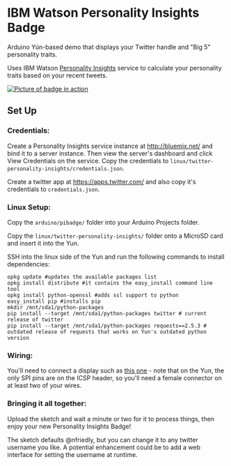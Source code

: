 IBM Watson Personality Insights Badge
=====================================

Arduino Yún-based demo that displays your Twitter handle and "Big 5" personality traits.

Uses IBM Watson [Personality Insights](http://www.ibm.com/smarterplanet/us/en/ibmwatson/developercloud/personality-insights.html) service to calculate your personality traits based on
your recent tweets.

[![Picture of badge in action](https://watson-developer-cloud.github.io/arduino-pi-badge-demo/watson-pi-twitter-badge-small.jpg)](https://watson-developer-cloud.github.io/arduino-pi-badge-demo/watson-pi-twitter-badge.jpg)

Set Up
------

### Credentials:

Create a Personality Insights service instance at http://bluemix.net/ and bind it to a 
server instance. Then view the server's dashboard and click View Credentials on the service.
Copy the credentials to `linux/twitter-personality-insights/credentials.json`.

Create a twitter app at https://apps.twitter.com/ and also copy it's credentials to `credentials.json`.

### Linux Setup:

Copy the `arduino/pibadge/` folder into your Arduino Projects folder.

Copy the `linux/twitter-personality-insights/` folder onto a MicroSD card and insert it into the Yun.

SSH into the linux side of the Yun and run the following commands to install dependencies:

```
opkg update #updates the available packages list
opkg install distribute #it contains the easy_install command line tool
opkg install python-openssl #adds ssl support to python
easy_install pip #installs pip
mkdir /mnt/sda1/python-packages
pip install --target /mnt/sda1/python-packages twitter # current release of twitter
pip install --target /mnt/sda1/python-packages requests==2.5.3 # outdated release of requests that works on Yun's outdated python version
```

### Wiring:

You'll need to connect a display such as [this one](https://www.adafruit.com/products/358) - 
note that on the Yun, the only SPI pins are on the ICSP header, so you'll need a female 
connector on at least two of your wires.

### Bringing it all together: 

Upload the sketch and wait a minute or two for it to process things, then enjoy your new
Personality Insights Badge!

The sketch defaults @nfriedly, but you can change it to any twitter username you like. A 
potential enhancement could be to add a web interface for setting the username at runtime.
